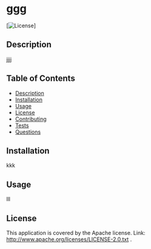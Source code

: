  
  # ggg
  [![License](https://img.shields.io/badge/License-Apache%202.0-blue.svg)] 
  ## Description
   jjjj
  ## Table of Contents
  - [Description](#description)
  - [Installation](#installation)
  - [Usage](#usage)
  - [License](#license)
  - [Contributing](#contributing)
  - [Tests](#tests)
  - [Questions](#questions)
  ## Installation
   kkk
  ## Usage
   lll
  ## License
  This application is covered by the Apache license.
  Link:  http://www.apache.org/licenses/LICENSE-2.0.txt . 
